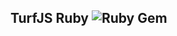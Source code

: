 ## TurfJS Ruby ![Ruby Gem](https://github.com/layerssss/turfjs-ruby/workflows/Ruby%20Gem/badge.svg?branch=master&event=push)

